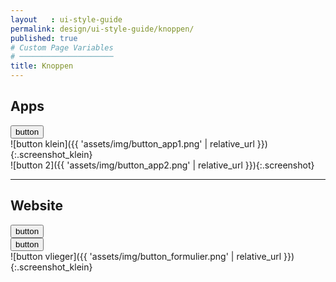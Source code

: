 ```yaml
---
layout   : ui-style-guide
permalink: design/ui-style-guide/knoppen/
published: true
# Custom Page Variables
# ─────────────────────
title: Knoppen
---
```

## Apps
<button type="button" class="button_app">button</button><br>
![button klein]({{ 'assets/img/button_app1.png' | relative_url }}){:.screenshot_klein}<br>
![button 2]({{ 'assets/img/button_app2.png' | relative_url }}){:.screenshot}
<hr>

## Website
<button type="button" class="button_website blauw">button</button><br>
<button type="button" class="button_website geel">button</button><br>
![button vlieger]({{ 'assets/img/button_formulier.png' | relative_url }}){:.screenshot_klein}
